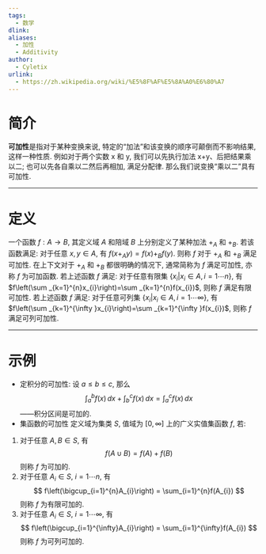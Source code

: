 ```yaml
---
tags:
  - 数学
dlink:
aliases:
  - 加性
  - Additivity
author:
  - Cyletix
urlink:
  - https://zh.wikipedia.org/wiki/%E5%8F%AF%E5%8A%A0%E6%80%A7
---
```

# 简介
**可加性**是指对于某种变换来说, 特定的“加法”和该变换的顺序可颠倒而不影响结果, 这样一种性质. 
例如对于两个实数 x 和 y, 我们可以先执行加法 x+y、后把结果乘以二; 也可以先各自乘以二然后再相加, 满足分配律. 那么我们说变换“乘以二”具有可加性. 

---
# 定义
一个函数 $f: A \rightarrow B$, 其定义域 $A$ 和陪域 $B$ 上分别定义了某种加法 $+_{A}$ 和 $+_{B}$. 若该函数满足: 对于任意 $x, y \in A$, 有 $f(x+_{A}y)=f(x)+_{B}f(y)$. 则称 $f$ 对于 $+_{A}$ 和 $+_{B}$ 满足可加性. 在上下文对于 $+_{A}$ 和 $+_{B}$ 都很明确的情况下, 通常简称为 $f$ 满足可加性, 亦称 $f$ 为可加函数. 
若上述函数 $f$ 满足: 对于任意有限集 $\{x_{i}|x_{i}\in A,i=1\cdots n\}$, 有 $f\left(\sum _{k=1}^{n}x_{i}\right)=\sum _{k=1}^{n}f(x_{i})$, 则称 $f$ 满足有限可加性. 
若上述函数 $f$ 满足: 对于任意可列集 $\{x_{i}|x_{i}\in A,i=1\cdots \infty \}$, 有 $f\left(\sum _{k=1}^{\infty }x_{i}\right)=\sum _{k=1}^{\infty }f(x_{i})$, 则称 $f$ 满足可列可加性. 

---
# 示例
- 定积分的可加性: 
设 $a \leq b \leq c$, 那么
$$
\int_a^b f(x)\,dx + \int_b^c f(x)\,dx = \int_a^c f(x)\,dx
$$
——积分区间是可加的. 
- 集函数的可加性
定义域为集类 $S$, 值域为 $[0, \infty]$ 上的广义实值集函数 $f$, 若: 
1. 对于任意 $A, B \in S$, 有
$$
f(A \cup B) = f(A) + f(B)
$$
则称 $f$ 为可加的. 
2. 对于任意 $A_i \in S$, $i=1\cdots n$, 有
$$
f\left(\bigcup_{i=1}^{n}A_{i}\right) = \sum_{i=1}^{n}f(A_{i})
$$
则称 $f$ 为有限可加的. 
3. 对于任意 $A_i \in S$, $i=1\cdots \infty$, 有
$$
f\left(\bigcup_{i=1}^{\infty}A_{i}\right) = \sum_{i=1}^{\infty}f(A_{i})
$$
则称 $f$ 为可列可加的. 
